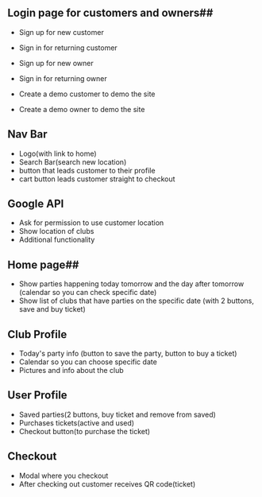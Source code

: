 ## Login page for customers and owners##

* Sign up for new customer
* Sign in for returning customer

* Sign up for new owner
* Sign in for returning owner

* Create a demo customer to demo the site
* Create a demo owner to demo the site

## Nav Bar ##

* Logo(with link to home)
* Search Bar(search new location)
* button that leads customer to their profile
* cart button leads customer straight to checkout

## Google API #
* Ask for permission to use customer location
* Show location of clubs
* Additional functionality 

## Home page##

* Show parties happening today tomorrow and the day after tomorrow (calendar so you can check specific date)
* Show list of clubs that have parties on the specific date (with 2 buttons, save and buy ticket)

## Club Profile ##

* Today's party info (button to save the party, button to buy a ticket)
* Calendar so you can choose specific date
* Pictures and info about the club

## User Profile ##

* Saved parties(2 buttons, buy ticket and remove from saved)
* Purchases tickets(active and used)
* Checkout button(to purchase the ticket)


## Checkout ##
* Modal where you checkout
* After checking out customer receives QR code(ticket)
